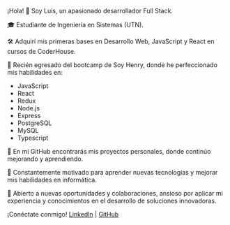 ¡Hola! 👋 Soy Luis, un apasionado desarrollador Full Stack.

🎓 Estudiante de Ingeniería en Sistemas (UTN).

🛠️ Adquirí mis primeras bases en Desarrollo Web, JavaScript y React en cursos de CoderHouse.

🚀 Recién egresado del bootcamp de Soy Henry, donde he perfeccionado mis habilidades en:
- JavaScript
- React
- Redux
- Node.js
- Express
- PostgreSQL
- MySQL
- Typescript

🔗 En mi GitHub encontrarás mis proyectos personales, donde continúo mejorando y aprendiendo.

💪 Constantemente motivado para aprender nuevas tecnologías y mejorar mis habilidades en informática.

💬 Abierto a nuevas oportunidades y colaboraciones, ansioso por aplicar mi experiencia y conocimientos en el desarrollo de soluciones innovadoras.

¡Conéctate conmigo!
[LinkedIn](https://www.linkedin.com/in/luis-defago-005840252/) | [GitHub](https://github.com/luisdefago)
